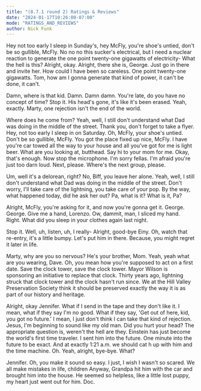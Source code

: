 ```yaml
---
title: "(8.7.1 round 2) Ratings & Reviews"
date: "2024-01-17T10:26:00-07:00"
mode: "RATINGS_AND_REVIEWS"
author: Nick Funk
---
```


Hey not too early I sleep in Sunday's, hey McFly, you're shoe's untied, don't be so gullible, McFly. No no no this sucker's electrical, but I need a nuclear reaction to generate the one point twenty-one gigawatts of electricity- What the hell is this? Alright, okay. Alright, there she is, George. Just go in there and invite her. How could I have been so careless. One point twenty-one gigawatts. Tom, how am I gonna generate that kind of power, it can't be done, it can't.

Damn, where is that kid. Damn. Damn damn. You're late, do you have no concept of time? Stop it. His head's gone, it's like it's been erased. Yeah, exactly. Marty, one rejection isn't the end of the world.

Where does he come from? Yeah, well, I still don't understand what Dad was doing in the middle of the street. Thank you, don't forget to take a flyer. Hey, not too early I sleep in on Saturday. Oh, McFly, your shoe's untied. Don't be so gullible, McFly. You got the place fixed up nice, McFly. I have you're car towed all the way to your house and all you've got for me is light beer. What are you looking at, butthead. Say hi to your mom for me. Okay, that's enough. Now stop the microphone. I'm sorry fellas. I'm afraid you're just too darn loud. Next, please. Where's the next group, please.

Um, well it's a delorean, right? No, Biff, you leave her alone. Yeah, well, I still don't understand what Dad was doing in the middle of the street. Don't worry, I'll take care of the lightning, you take care of your pop. By the way, what happened today, did he ask her out? Pa, what is it? What is it, Pa?

Alright, McFly, you're asking for it, and now you're gonna get it. George. George. Give me a hand, Lorenzo. Ow, dammit, man, I sliced my hand. Right. What did you sleep in your clothes again last night.

Stop it. Well, uh, listen, uh, I really- Alright, good-bye Einy. Oh, watch that re-entry, it's a little bumpy. Let's put him in there. Because, you might regret it later in life.

Marty, why are you so nervous? He's your brother, Mom. Yeah, yeah what are you wearing, Dave. Oh, you mean how you're supposed to act on a first date. Save the clock tower, save the clock tower. Mayor Wilson is sponsoring an initiative to replace that clock. Thirty years ago, lightning struck that clock tower and the clock hasn't run since. We at the Hill Valley Preservation Society think it should be preserved exactly the way it is as part of our history and heritage.

Alright, okay Jennifer. What if I send in the tape and they don't like it. I mean, what if they say I'm no good. What if they say, 'Get out of here, kid, you got no future.' I mean, I just don't think I can take that kind of rejection. Jesus, I'm beginning to sound like my old man. Did you hurt your head? The appropriate question is, weren't the hell are they. Einstein has just become the world's first time traveler. I sent him into the future. One minute into the future to be exact. And at exactly 1:21 a.m. we should cat h up with him and the time machine. Oh. Yeah, alright, bye-bye. What?

Jennifer. Oh, you make it sound so easy. I just, I wish I wasn't so scared. We all make mistakes in life, children Anyway, Grandpa hit him with the car and brought him into the house. He seemed so helpless, like a little lost puppy, my heart just went out for him. Doc.